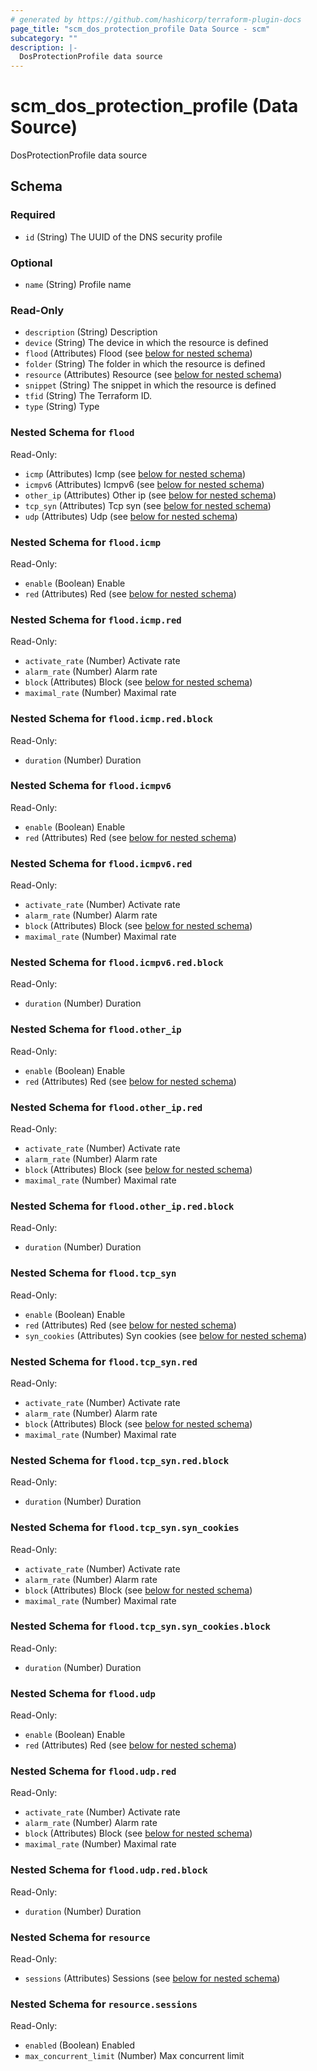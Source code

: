 ```yaml
---
# generated by https://github.com/hashicorp/terraform-plugin-docs
page_title: "scm_dos_protection_profile Data Source - scm"
subcategory: ""
description: |-
  DosProtectionProfile data source
---
```


# scm_dos_protection_profile (Data Source)

DosProtectionProfile data source



<!-- schema generated by tfplugindocs -->
## Schema

### Required

- `id` (String) The UUID of the DNS security profile

### Optional

- `name` (String) Profile name

### Read-Only

- `description` (String) Description
- `device` (String) The device in which the resource is defined
- `flood` (Attributes) Flood (see [below for nested schema](#nestedatt--flood))
- `folder` (String) The folder in which the resource is defined
- `resource` (Attributes) Resource (see [below for nested schema](#nestedatt--resource))
- `snippet` (String) The snippet in which the resource is defined
- `tfid` (String) The Terraform ID.
- `type` (String) Type

<a id="nestedatt--flood"></a>
### Nested Schema for `flood`

Read-Only:

- `icmp` (Attributes) Icmp (see [below for nested schema](#nestedatt--flood--icmp))
- `icmpv6` (Attributes) Icmpv6 (see [below for nested schema](#nestedatt--flood--icmpv6))
- `other_ip` (Attributes) Other ip (see [below for nested schema](#nestedatt--flood--other_ip))
- `tcp_syn` (Attributes) Tcp syn (see [below for nested schema](#nestedatt--flood--tcp_syn))
- `udp` (Attributes) Udp (see [below for nested schema](#nestedatt--flood--udp))

<a id="nestedatt--flood--icmp"></a>
### Nested Schema for `flood.icmp`

Read-Only:

- `enable` (Boolean) Enable
- `red` (Attributes) Red (see [below for nested schema](#nestedatt--flood--icmp--red))

<a id="nestedatt--flood--icmp--red"></a>
### Nested Schema for `flood.icmp.red`

Read-Only:

- `activate_rate` (Number) Activate rate
- `alarm_rate` (Number) Alarm rate
- `block` (Attributes) Block (see [below for nested schema](#nestedatt--flood--icmp--red--block))
- `maximal_rate` (Number) Maximal rate

<a id="nestedatt--flood--icmp--red--block"></a>
### Nested Schema for `flood.icmp.red.block`

Read-Only:

- `duration` (Number) Duration




<a id="nestedatt--flood--icmpv6"></a>
### Nested Schema for `flood.icmpv6`

Read-Only:

- `enable` (Boolean) Enable
- `red` (Attributes) Red (see [below for nested schema](#nestedatt--flood--icmpv6--red))

<a id="nestedatt--flood--icmpv6--red"></a>
### Nested Schema for `flood.icmpv6.red`

Read-Only:

- `activate_rate` (Number) Activate rate
- `alarm_rate` (Number) Alarm rate
- `block` (Attributes) Block (see [below for nested schema](#nestedatt--flood--icmpv6--red--block))
- `maximal_rate` (Number) Maximal rate

<a id="nestedatt--flood--icmpv6--red--block"></a>
### Nested Schema for `flood.icmpv6.red.block`

Read-Only:

- `duration` (Number) Duration




<a id="nestedatt--flood--other_ip"></a>
### Nested Schema for `flood.other_ip`

Read-Only:

- `enable` (Boolean) Enable
- `red` (Attributes) Red (see [below for nested schema](#nestedatt--flood--other_ip--red))

<a id="nestedatt--flood--other_ip--red"></a>
### Nested Schema for `flood.other_ip.red`

Read-Only:

- `activate_rate` (Number) Activate rate
- `alarm_rate` (Number) Alarm rate
- `block` (Attributes) Block (see [below for nested schema](#nestedatt--flood--other_ip--red--block))
- `maximal_rate` (Number) Maximal rate

<a id="nestedatt--flood--other_ip--red--block"></a>
### Nested Schema for `flood.other_ip.red.block`

Read-Only:

- `duration` (Number) Duration




<a id="nestedatt--flood--tcp_syn"></a>
### Nested Schema for `flood.tcp_syn`

Read-Only:

- `enable` (Boolean) Enable
- `red` (Attributes) Red (see [below for nested schema](#nestedatt--flood--tcp_syn--red))
- `syn_cookies` (Attributes) Syn cookies (see [below for nested schema](#nestedatt--flood--tcp_syn--syn_cookies))

<a id="nestedatt--flood--tcp_syn--red"></a>
### Nested Schema for `flood.tcp_syn.red`

Read-Only:

- `activate_rate` (Number) Activate rate
- `alarm_rate` (Number) Alarm rate
- `block` (Attributes) Block (see [below for nested schema](#nestedatt--flood--tcp_syn--red--block))
- `maximal_rate` (Number) Maximal rate

<a id="nestedatt--flood--tcp_syn--red--block"></a>
### Nested Schema for `flood.tcp_syn.red.block`

Read-Only:

- `duration` (Number) Duration



<a id="nestedatt--flood--tcp_syn--syn_cookies"></a>
### Nested Schema for `flood.tcp_syn.syn_cookies`

Read-Only:

- `activate_rate` (Number) Activate rate
- `alarm_rate` (Number) Alarm rate
- `block` (Attributes) Block (see [below for nested schema](#nestedatt--flood--tcp_syn--syn_cookies--block))
- `maximal_rate` (Number) Maximal rate

<a id="nestedatt--flood--tcp_syn--syn_cookies--block"></a>
### Nested Schema for `flood.tcp_syn.syn_cookies.block`

Read-Only:

- `duration` (Number) Duration




<a id="nestedatt--flood--udp"></a>
### Nested Schema for `flood.udp`

Read-Only:

- `enable` (Boolean) Enable
- `red` (Attributes) Red (see [below for nested schema](#nestedatt--flood--udp--red))

<a id="nestedatt--flood--udp--red"></a>
### Nested Schema for `flood.udp.red`

Read-Only:

- `activate_rate` (Number) Activate rate
- `alarm_rate` (Number) Alarm rate
- `block` (Attributes) Block (see [below for nested schema](#nestedatt--flood--udp--red--block))
- `maximal_rate` (Number) Maximal rate

<a id="nestedatt--flood--udp--red--block"></a>
### Nested Schema for `flood.udp.red.block`

Read-Only:

- `duration` (Number) Duration





<a id="nestedatt--resource"></a>
### Nested Schema for `resource`

Read-Only:

- `sessions` (Attributes) Sessions (see [below for nested schema](#nestedatt--resource--sessions))

<a id="nestedatt--resource--sessions"></a>
### Nested Schema for `resource.sessions`

Read-Only:

- `enabled` (Boolean) Enabled
- `max_concurrent_limit` (Number) Max concurrent limit
